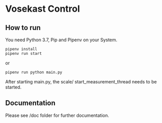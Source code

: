 # Vosekast Control

## How to run

You need Python 3.7, Pip and Pipenv on your System.

```
pipenv install
pipenv run start
```
or 
```
pipenv run python main.py
```
After starting main.py, the scale/ start_measurement_thread needs to be started. 

## Documentation

Please see /doc folder for further documentation.